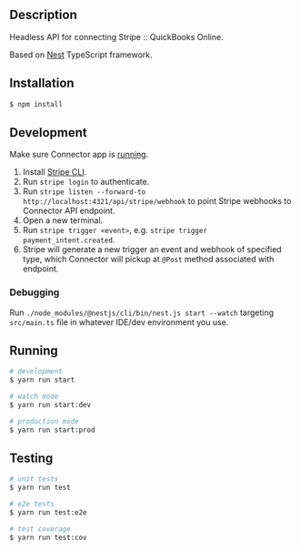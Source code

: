 ## Description

Headless API for connecting Stripe :: QuickBooks Online.

Based on [Nest](https://github.com/nestjs/nest) TypeScript framework.

## Installation

```bash
$ npm install
```

## Development

Make sure Connector app is [running](#running).

1. Install [Stripe CLI](https://stripe.com/docs/stripe-cli).
2. Run `stripe login` to authenticate.
3. Run `stripe listen --forward-to http://localhost:4321/api/stripe/webhook` to point Stripe webhooks to Connector API endpoint.
4. Open a new terminal.
5. Run `stripe trigger <event>`, e.g. `stripe trigger payment_intent.created`.
6. Stripe will generate a new trigger an event and webhook of specified type, which Connector will pickup at `@Post` method associated with endpoint.

### Debugging

Run `./node_modules/@nestjs/cli/bin/nest.js start --watch` targeting `src/main.ts` file in whatever IDE/dev environment you use.

## Running

```bash
# development
$ yarn run start

# watch mode
$ yarn run start:dev

# production mode
$ yarn run start:prod
```

## Testing

```bash
# unit tests
$ yarn run test

# e2e tests
$ yarn run test:e2e

# test coverage
$ yarn run test:cov
```
